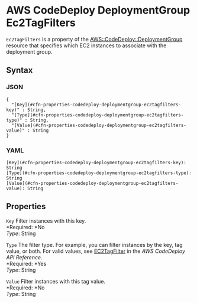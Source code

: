 # AWS CodeDeploy DeploymentGroup Ec2TagFilters<a name="aws-properties-codedeploy-deploymentgroup-ec2tagfilters"></a>

`Ec2TagFilters` is a property of the [AWS::CodeDeploy::DeploymentGroup](aws-resource-codedeploy-deploymentgroup.md) resource that specifies which EC2 instances to associate with the deployment group\.

## Syntax<a name="w3ab2c21c14d352b5"></a>

### JSON<a name="aws-properties-codedeploy-deploymentgroup-ec2tagfilters-syntax.json"></a>

```
{
  "[Key](#cfn-properties-codedeploy-deploymentgroup-ec2tagfilters-key)" : String,
  "[Type](#cfn-properties-codedeploy-deploymentgroup-ec2tagfilters-type)" : String,
  "[Value](#cfn-properties-codedeploy-deploymentgroup-ec2tagfilters-value)" : String
}
```

### YAML<a name="aws-properties-codedeploy-deploymentgroup-ec2tagfilters-syntax.yaml"></a>

```
[Key](#cfn-properties-codedeploy-deploymentgroup-ec2tagfilters-key): String
[Type](#cfn-properties-codedeploy-deploymentgroup-ec2tagfilters-type): String
[Value](#cfn-properties-codedeploy-deploymentgroup-ec2tagfilters-value): String
```

## Properties<a name="w3ab2c21c14d352b7"></a>

`Key`  <a name="cfn-properties-codedeploy-deploymentgroup-ec2tagfilters-key"></a>
Filter instances with this key\.  
*Required: *No  
*Type*: String

`Type`  <a name="cfn-properties-codedeploy-deploymentgroup-ec2tagfilters-type"></a>
The filter type\. For example, you can filter instances by the key, tag value, or both\. For valid values, see [EC2TagFilter](http://docs.aws.amazon.com/codedeploy/latest/APIReference/API_EC2TagFilter.html) in the *AWS CodeDeploy API Reference*\.  
*Required: *Yes  
*Type*: String

`Value`  <a name="cfn-properties-codedeploy-deploymentgroup-ec2tagfilters-value"></a>
Filter instances with this tag value\.  
*Required: *No  
*Type*: String